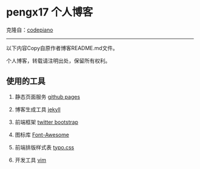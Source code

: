 # pengx17 个人博客

克隆自：[codepiano](codepiano.github.io)

***

以下内容Copy自原作者博客README.md文件。

个人博客，转载请注明出处，保留所有权利。

## 使用的工具

1. 静态页面服务   [github pages](http://pages.github.com )

1. 博客生成工具   [jekyll](https://github.com/mojombo/jekyll )

1. 前端框架       [twitter bootstrap](http://twitter.github.io/bootstrap )

1. 图标库         [Font-Awesome](http://fortawesome.github.io/Font-Awesome)

1. 前端排版样式表 [typo.css](http://typo.sofish.de )

1. 开发工具       [vim](http://www.vim.org/ )
